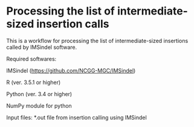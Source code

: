 # Processing the list of intermediate-sized insertion calls
This is a workflow for processing the list of intermediate-sized insertions called by IMSindel software.

Required softwares:

IMSindel (https://github.com/NCGG-MGC/IMSindel)

R (ver. 3.5.1 or higher)

Python (ver. 3.4 or higher)

NumPy module for python

Input files:
*.out file from insertion calling using IMSindel


